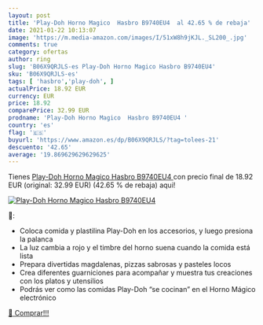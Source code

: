 ```yaml
---
layout: post
title: 'Play-Doh Horno Magico  Hasbro B9740EU4  al 42.65 % de rebaja'
date: 2021-01-22 10:13:07
image: 'https://m.media-amazon.com/images/I/51xW8h9jKJL._SL200_.jpg'
comments: true
category: ofertas
author: ring
slug: 'B06X9QRJLS-es Play-Doh Horno Magico Hasbro B9740EU4'
sku: 'B06X9QRJLS-es'
tags: [ 'hasbro','play-doh', ]
actualPrice: 18.92 EUR
currency: EUR
price: 18.92
comparePrice: 32.99 EUR
prodname: 'Play-Doh Horno Magico  Hasbro B9740EU4 '
country: 'es'
flag: '🇪🇸'
buyurl: 'https://www.amazon.es/dp/B06X9QRJLS/?tag=tolees-21'
descuento: '42.65'
average: '19.869629629629625'
---
```


Tienes [Play-Doh Horno Magico  Hasbro B9740EU4 ](https://www.amazon.es/dp/B06X9QRJLS/?tag=tolees-21) con precio final de  18.92 EUR (original: 32.99 EUR) (42.65 %  de rebaja) aqui!

[![Play-Doh Horno Magico  Hasbro B9740EU4 ](https://m.media-amazon.com/images/I/51xW8h9jKJL._SL200_.jpg)](https://www.amazon.es/dp/B06X9QRJLS/?tag=tolees-21)

🔎:

- Coloca comida y plastilina Play-Doh en los accesorios, y luego presiona la palanca
- La luz cambia a rojo y el timbre del horno suena cuando la comida está lista
- Prepara divertidas magdalenas, pizzas sabrosas y pasteles locos
- Crea diferentes guarniciones para acompañar y muestra tus creaciones con los platos y utensilios
- Podrás ver como las comidas Play-Doh “se cocinan” en el Horno Mágico electrónico

[🛒 Comprar!!!](https://www.amazon.es/dp/B06X9QRJLS/?tag=tolees-21)
